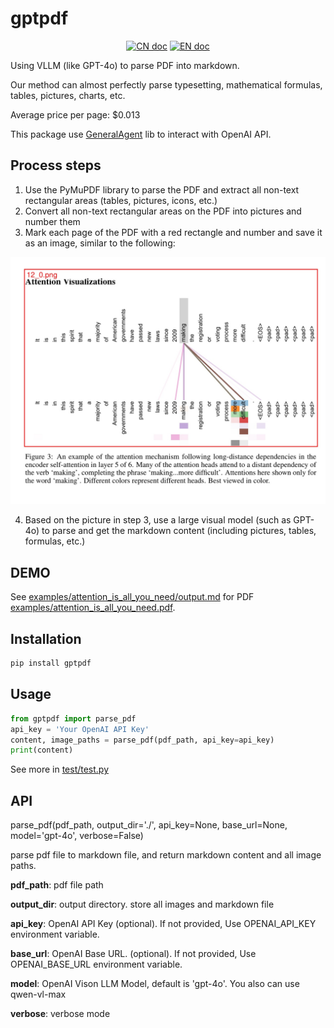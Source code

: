 # gptpdf

<p align="center">
<a href="README_CN.md"><img src="https://img.shields.io/badge/文档-中文版-blue.svg" alt="CN doc"></a>
<a href="README.md"><img src="https://img.shields.io/badge/document-English-blue.svg" alt="EN doc"></a>
</p>

Using VLLM (like GPT-4o) to parse PDF into markdown.

Our method can almost perfectly parse typesetting, mathematical formulas, tables, pictures, charts, etc.

Average price per page: $0.013

This package use [GeneralAgent](https://github.com/CosmosShadow/GeneralAgent) lib to interact with OpenAI API.



## Process steps

1. Use the PyMuPDF library to parse the PDF and extract all non-text rectangular areas (tables, pictures, icons, etc.)
2. Convert all non-text rectangular areas on the PDF into pictures and number them
3. Mark each page of the PDF with a red rectangle and number and save it as an image, similar to the following:

![](docs/demo.jpg)

4. Based on the picture in step 3, use a large visual model (such as GPT-4o) to parse and get the markdown content (including pictures, tables, formulas, etc.)



## DEMO

See [examples/attention_is_all_you_need/output.md](examples/attention_is_all_you_need/output.md) for PDF [examples/attention_is_all_you_need.pdf](examples/attention_is_all_you_need.pdf).



## Installation

```bash
pip install gptpdf
```



## Usage

```python
from gptpdf import parse_pdf
api_key = 'Your OpenAI API Key'
content, image_paths = parse_pdf(pdf_path, api_key=api_key)
print(content)
```

See more in [test/test.py](test/test.py)



## API

parse_pdf(pdf_path, output_dir='./', api_key=None, base_url=None, model='gpt-4o', verbose=False)

parse pdf file to markdown file, and return markdown content and all image paths.

**pdf_path**: pdf file path

**output_dir**: output directory. store all images and markdown file

**api_key**: OpenAI API Key (optional). If not provided, Use OPENAI_API_KEY environment variable.

**base_url**: OpenAI Base URL. (optional). If not provided, Use OPENAI_BASE_URL environment variable.

**model**: OpenAI Vison LLM Model, default is 'gpt-4o'. You also can use qwen-vl-max

**verbose**: verbose mode